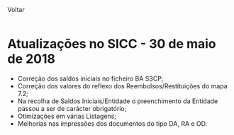 <div style="width:100%; height:30px"><span onclick="loadMdDoc('atualizacoes', ['btnMenu'],'', null)" class="voltar">Voltar</span></div>

# Atualizações no SICC - 30 de maio de 2018

- Correção dos saldos iniciais no ficheiro BA S3CP;
- Correção dos valores do reflexo dos Reembolsos/Restituições do mapa 7.2;
- Na recolha de Saldos Iniciais/Entidade o preenchimento da Entidade passou a ser de carácter obrigatório;
- Otimizações em várias Listagens;
- Melhorias nas impressões dos documentos do tipo DA, RA e OD.
